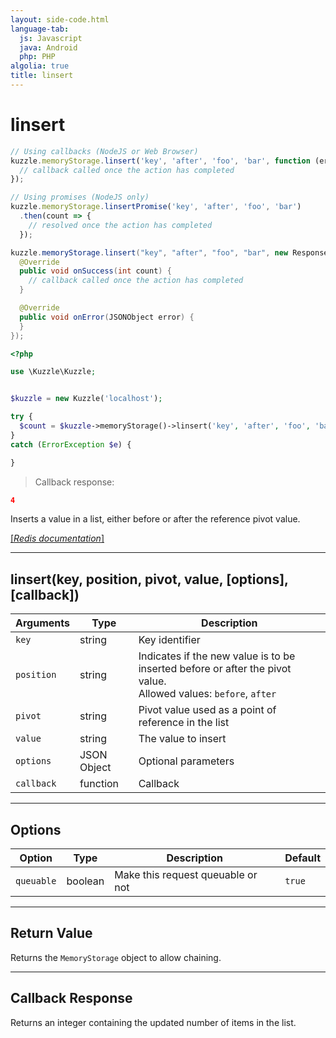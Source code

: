 ```yaml
---
layout: side-code.html
language-tab:
  js: Javascript
  java: Android
  php: PHP
algolia: true
title: linsert
---
```


# linsert

```js
// Using callbacks (NodeJS or Web Browser)
kuzzle.memoryStorage.linsert('key', 'after', 'foo', 'bar', function (err, count) {
  // callback called once the action has completed
});

// Using promises (NodeJS only)
kuzzle.memoryStorage.linsertPromise('key', 'after', 'foo', 'bar')
  .then(count => {
    // resolved once the action has completed
  });
```

```java
kuzzle.memoryStorage.linsert("key", "after", "foo", "bar", new ResponseListener<Long>() {
  @Override
  public void onSuccess(int count) {
    // callback called once the action has completed
  }

  @Override
  public void onError(JSONObject error) {
  }
});
```

```php
<?php

use \Kuzzle\Kuzzle;


$kuzzle = new Kuzzle('localhost');

try {
  $count = $kuzzle->memoryStorage()->linsert('key', 'after', 'foo', 'bar');
}
catch (ErrorException $e) {

}
```

> Callback response:

```json
4
```

Inserts a value in a list, either before or after the reference pivot value.

[[_Redis documentation_]](https://redis.io/commands/linsert)

---

## linsert(key, position, pivot, value, [options], [callback])

| Arguments | Type | Description |
|---------------|---------|----------------------------------------|
| `key` | string | Key identifier |
| `position` | string | Indicates if the new value is to be inserted before or after the pivot value.<br/>Allowed values: `before`, `after` |
| `pivot` | string | Pivot value used as a point of reference in the list |
| `value` | string | The value to insert |
| `options` | JSON Object | Optional parameters |
| `callback` | function | Callback |

---

## Options

| Option | Type | Description | Default |
|---------------|---------|----------------------------------------|---------|
| `queuable` | boolean | Make this request queuable or not  | ``true`` |

---

## Return Value

Returns the `MemoryStorage` object to allow chaining.

---

## Callback Response

Returns an integer containing the updated number of items in the list.
